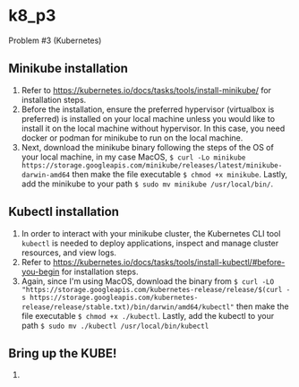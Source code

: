 # k8_p3
Problem #3 (Kubernetes)

## Minikube installation
1) Refer to https://kubernetes.io/docs/tasks/tools/install-minikube/ for installation steps.
2) Before the installation, ensure the preferred hypervisor (virtualbox is preferred) is installed on your local machine unless you would like to install it on the local machine without hypervisor. In this case, you need docker or podman for minikube to run on the local machine.
3) Next, download the minikube binary following the steps of the OS of your local machine, in my case MacOS, `$ curl -Lo minikube https://storage.googleapis.com/minikube/releases/latest/minikube-darwin-amd64` then make the file executable `$ chmod +x minikube`. Lastly, add the minikube to  your path `$ sudo mv minikube /usr/local/bin/`.

## Kubectl installation
1) In order to interact with your minikube cluster, the Kubernetes CLI tool `kubectl` is needed to deploy applications, inspect and manage cluster resources, and view logs.
2) Refer to https://kubernetes.io/docs/tasks/tools/install-kubectl/#before-you-begin for installation steps.
3) Again, since I'm using MacOS, download the binary from `$ curl -LO "https://storage.googleapis.com/kubernetes-release/release/$(curl -s https://storage.googleapis.com/kubernetes-release/release/stable.txt)/bin/darwin/amd64/kubectl"` then make the file executable `$ chmod +x ./kubectl`. Lastly, add the kubectl to your path `$ sudo mv ./kubectl /usr/local/bin/kubectl`

## Bring up the KUBE!
1) 
